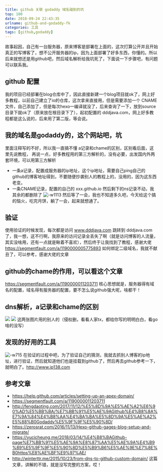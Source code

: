 ```yaml
---
title: github 关联 godaddy 域名碰到的坑
top: 100
date: 2018-09-24 22:43:35
urlname: github-and-godaddy-fk
categories: 工具
tags: [github,godaddy]
---
```

故事起因，自己有一台服务器，原来博客是部署在上面的，这次打算公开并且开始真正的写博客了，想不公开服务器的ip，因为上面部署了好多东西，你懂的。所以后来就想还是用github吧，然后域名解析给我坑死了，下面说一下步骤吧，有问题可以联系我。
<!--more-->
## github 配置
我的项目已经部署在blog仓库中了，因此直接新建一个blog项目就ok了，网上好多教程，以前自己建立了io的仓库，这次拿来直接用，但是需要添加一个 CNAME 文件，自己添加了，但是每次hexo一编译就没了，后来查询了一下，放到source目录下就ok了（原来放在根目录下了），起初配置的 dddjava.com，网上好多教程都是这么说的，后来用了第二版，等会说。
## 我的域名是godaddy的，这个网站吧，坑
里面注释写的不好，所以我一直搞不懂 a记录和chame的区别，区别看后面，这里先说教程，
再说一点，好多教程用的第三方解析的，没有必要，出发国内外两套环境，可以用第三方解析
* 一条a记录，配置成服务器的ip地址，这个ip地址，需要自己ping自己的github的博客地址得到，不要随便抄袭别人的教程上的，没用的，因为这东西老变。
* 一条CNAME记录，配置的自己的	xxx.github.io
然后剩下的ns记录不动，我其余的都删除了
![-w1113](https://i.loli.net/2019/06/10/5cfe14ce0348b49105.jpg)
然后等了一会，我也不知道多久吧，今天给这个搞的恼火，吃完月饼，躺了一会，起来就想通了。

## 验证
使用验证的时候发现，每次都是访问 www.dddjava.com 跳转到 dddjava.com 了，我一想，这不行啊，我原来的访问记录全丢失了啊（就是访问博客的人流量，其实没啥用，还有一点就是瞅着不喜欢），然后终于让我找到了教程，感谢大佬
https://segmentfault.com/a/1190000005775893
如何绑定二级域名，我就不献丑了，可以参考，感谢大佬的文章


## github的chame的作用，可以看这个文章
https://segmentfault.com/a/1190000011203711
核心思想就是，服务器得有域名的配置，域名得有服务器的配置，要不怎么说github强大呢，啥都干！
## dns解析，a记录和chame的区别
![](https://i.loli.net/2019/06/10/5cfe14ce5275955922.jpg)
![](https://i.loli.net/2019/06/10/5cfe14ceac42d47888.jpg)
这两张图片用的别人的（侵权删，看看人家tx，都给你写的明明白白，看go啥的没写）

## 发现的好用的工具
![-w715](https://i.loli.net/2019/06/10/5cfe14cf06cf467371.jpg)
在验证的过程中吧，为了验证自己的猜测，我就去抓别人博客的ip地址，进行验证，然后就知道他们也是挂载到github了，然后再去github参考一下，就明白了。http://www.ip138.com



## 参考文章
* https://help.github.com/articles/setting-up-an-apex-domain/
* https://segmentfault.com/a/1190000011203711
* http://fengdaoting.com/2017/11/12/%E5%8D%9A%E5%AE%A2%E6%90%AD%E5%BB%BA/%E7%BB%91%E5%AE%9AGithub%E4%B8%8A%E7%9A%84%E4%B8%AA%E4%BA%BA%E5%8D%9A%E5%AE%A2%E5%88%B0Godaddy%E5%9F%9F%E5%90%8D/
* https://zerosrat.com/2016/11/13/Hexo-github-gages-blog-setup-and-migrate/
* https://yucicheung.me/2018/03/14/%E4%B8%BAGithub-page%E7%BB%91%E5%AE%9A%E8%87%AA%E5%AE%9A%E4%B9%89%E5%9F%9F%E5%90%8D%E5%B9%B6%E5%AE%9E%E7%8E%B0https%E8%AE%BF%E9%97%AE/
* http://winterttr.me/2015/10/23/from-dns-to-github-custom-domain/
这篇文章，讲解的不错，就是没写完整的方案，哎！
